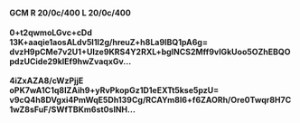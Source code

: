 #### GCM R 20/0c/400 L 20/0c/400
**0+t2qwmoLGvc+cDd**<br/>**13K+aaqie1aosALdv5I1l2g/hreuZ+h8La9IBQ1pA6g=**<br/>**dvzH9pCMe7v2U1+UIze9KRS4Y2RXL+bgINCS2Mff9vlGkUoo5OZhEBQOpdzUCide29klEf9hwZvaqxGv...**<br/><br/>
**4iZxAZA8/cWzPjjE**<br/>**oPK7wA1C1q8IZAih9+yRvPkopGz1D1eEXTt5kse5pzU=**<br/>**v9cQ4h8DVgxi4PmWqE5Dh139Cg/RCAYm8l6+f6ZAORh/Ore0Twqr8H7C1wZ8sFuF/SWfTBKm6st0slNH...**